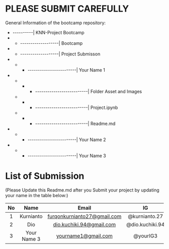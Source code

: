 # PLEASE SUBMIT CAREFULLY
General Information of the bootcamp repository:
* ----------| KNN-Project Bootcamp
* * -------------------| Bootcamp
* * -------------------| Project Submisson
* * * ------------------------| Your Name 1
* * * * --------------------------| Folder Asset and Images 
  * * * --------------------------| Project.ipynb
  * * * --------------------------| Readme.md
* * * ------------------------| Your Name 2
* * * ------------------------| Your Name 3
  
# List of Submission 
(Please Update this Readme.md after you Submit your project by updating your name in the table below:)

| No | Name  | Email |IG | Status | Remark |
|:--:|:-------------:|:-------------:|:-----:|:-----:|:-----:|
| 1| Kurnianto      | furqonkurnianto27@gmail.com     | @kurnianto.27 | ✅ | Done |
| 2| Dio      | dio.kuchiki.94@gmail.com     | @dio.kuchiki.94 | - | Waiting |
| 3| Your Name 3     | yourname1@gmail.com      | @yourIG3 | - | Waiting |
